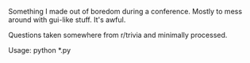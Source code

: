Something I made out of boredom during a conference.
Mostly to mess around with gui-like stuff.
It's awful.

Questions taken somewhere from r/trivia and minimally processed.

Usage: python *.py
